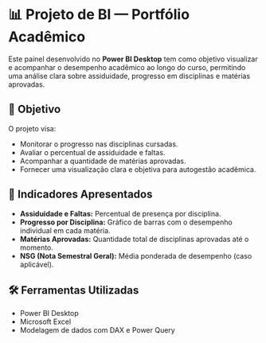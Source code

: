 
# 📊 Projeto de BI — Portfólio Acadêmico

Este painel desenvolvido no **Power BI Desktop** tem como objetivo visualizar e acompanhar o desempenho acadêmico ao longo do curso, permitindo uma análise clara sobre assiduidade, progresso em disciplinas e matérias aprovadas.

## 🧠 Objetivo

O projeto visa:
- Monitorar o progresso nas disciplinas cursadas.
- Avaliar o percentual de assiduidade e faltas.
- Acompanhar a quantidade de matérias aprovadas.
- Fornecer uma visualização clara e objetiva para autogestão acadêmica.

## 📌 Indicadores Apresentados

- **Assiduidade e Faltas:** Percentual de presença por disciplina.
- **Progresso por Disciplina:** Gráfico de barras com o desempenho individual em cada matéria.
- **Matérias Aprovadas:** Quantidade total de disciplinas aprovadas até o momento.
- **NSG (Nota Semestral Geral):** Média ponderada de desempenho (caso aplicável).

## 🛠️ Ferramentas Utilizadas

- Power BI Desktop
- Microsoft Excel
- Modelagem de dados com DAX e Power Query

```


